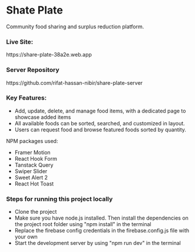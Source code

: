 # Shate Plate

Community food sharing and surplus reduction platform.

### Live Site:
<p>https://share-plate-38a2e.web.app</p>

### Server Repository
<p>https://github.com/rifat-hassan-nibir/share-plate-server</p>

### Key Features:
- Add, update, delete, and manage food items, with a dedicated page to showcase added items
- All available foods can be sorted, searched, and customized in layout.
- Users can request food and browse featured foods sorted by quantity.

NPM packages used:

- Framer Motion
- React Hook Form
- Tanstack Query
- Swiper Slider
- Sweet Alert 2
- React Hot Toast

### Steps for running this project locally
- Clone the project
- Make sure you have node.js installed. Then install the dependencies on the project root folder using "npm install" in the terminal
- Replace the firebase config credentials in the firebase.config.js file with your own
- Start the development server by using "npm run dev" in the terminal
